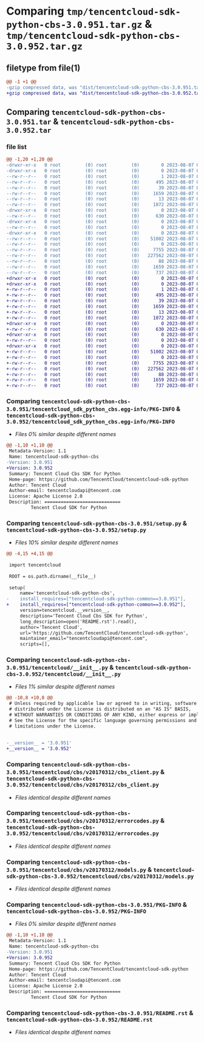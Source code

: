 # Comparing `tmp/tencentcloud-sdk-python-cbs-3.0.951.tar.gz` & `tmp/tencentcloud-sdk-python-cbs-3.0.952.tar.gz`

## filetype from file(1)

```diff
@@ -1 +1 @@
-gzip compressed data, was "dist/tencentcloud-sdk-python-cbs-3.0.951.tar", last modified: Mon Aug  7 00:21:16 2023, max compression
+gzip compressed data, was "dist/tencentcloud-sdk-python-cbs-3.0.952.tar", last modified: Mon Aug  7 08:48:02 2023, max compression
```

## Comparing `tencentcloud-sdk-python-cbs-3.0.951.tar` & `tencentcloud-sdk-python-cbs-3.0.952.tar`

### file list

```diff
@@ -1,20 +1,20 @@
-drwxr-xr-x   0 root         (0) root         (0)        0 2023-08-07 00:21:16.000000 tencentcloud-sdk-python-cbs-3.0.951/
-drwxr-xr-x   0 root         (0) root         (0)        0 2023-08-07 00:21:16.000000 tencentcloud-sdk-python-cbs-3.0.951/tencentcloud_sdk_python_cbs.egg-info/
--rw-r--r--   0 root         (0) root         (0)        1 2023-08-07 00:21:16.000000 tencentcloud-sdk-python-cbs-3.0.951/tencentcloud_sdk_python_cbs.egg-info/dependency_links.txt
--rw-r--r--   0 root         (0) root         (0)      495 2023-08-07 00:21:16.000000 tencentcloud-sdk-python-cbs-3.0.951/tencentcloud_sdk_python_cbs.egg-info/SOURCES.txt
--rw-r--r--   0 root         (0) root         (0)       39 2023-08-07 00:21:16.000000 tencentcloud-sdk-python-cbs-3.0.951/tencentcloud_sdk_python_cbs.egg-info/requires.txt
--rw-r--r--   0 root         (0) root         (0)     1659 2023-08-07 00:21:16.000000 tencentcloud-sdk-python-cbs-3.0.951/tencentcloud_sdk_python_cbs.egg-info/PKG-INFO
--rw-r--r--   0 root         (0) root         (0)       13 2023-08-07 00:21:16.000000 tencentcloud-sdk-python-cbs-3.0.951/tencentcloud_sdk_python_cbs.egg-info/top_level.txt
--rw-r--r--   0 root         (0) root         (0)     1072 2023-08-07 00:21:16.000000 tencentcloud-sdk-python-cbs-3.0.951/setup.py
-drwxr-xr-x   0 root         (0) root         (0)        0 2023-08-07 00:21:16.000000 tencentcloud-sdk-python-cbs-3.0.951/tencentcloud/
--rw-r--r--   0 root         (0) root         (0)      630 2023-08-07 00:21:16.000000 tencentcloud-sdk-python-cbs-3.0.951/tencentcloud/__init__.py
-drwxr-xr-x   0 root         (0) root         (0)        0 2023-08-07 00:21:16.000000 tencentcloud-sdk-python-cbs-3.0.951/tencentcloud/cbs/
--rw-r--r--   0 root         (0) root         (0)        0 2023-08-07 00:21:16.000000 tencentcloud-sdk-python-cbs-3.0.951/tencentcloud/cbs/__init__.py
-drwxr-xr-x   0 root         (0) root         (0)        0 2023-08-07 00:21:16.000000 tencentcloud-sdk-python-cbs-3.0.951/tencentcloud/cbs/v20170312/
--rw-r--r--   0 root         (0) root         (0)    51002 2023-08-07 00:21:16.000000 tencentcloud-sdk-python-cbs-3.0.951/tencentcloud/cbs/v20170312/cbs_client.py
--rw-r--r--   0 root         (0) root         (0)        0 2023-08-07 00:21:16.000000 tencentcloud-sdk-python-cbs-3.0.951/tencentcloud/cbs/v20170312/__init__.py
--rw-r--r--   0 root         (0) root         (0)     7755 2023-08-07 00:21:16.000000 tencentcloud-sdk-python-cbs-3.0.951/tencentcloud/cbs/v20170312/errorcodes.py
--rw-r--r--   0 root         (0) root         (0)   227562 2023-08-07 00:21:16.000000 tencentcloud-sdk-python-cbs-3.0.951/tencentcloud/cbs/v20170312/models.py
--rw-r--r--   0 root         (0) root         (0)       88 2023-08-07 00:21:16.000000 tencentcloud-sdk-python-cbs-3.0.951/setup.cfg
--rw-r--r--   0 root         (0) root         (0)     1659 2023-08-07 00:21:16.000000 tencentcloud-sdk-python-cbs-3.0.951/PKG-INFO
--rw-r--r--   0 root         (0) root         (0)      737 2023-08-07 00:21:16.000000 tencentcloud-sdk-python-cbs-3.0.951/README.rst
+drwxr-xr-x   0 root         (0) root         (0)        0 2023-08-07 08:48:02.000000 tencentcloud-sdk-python-cbs-3.0.952/
+drwxr-xr-x   0 root         (0) root         (0)        0 2023-08-07 08:48:02.000000 tencentcloud-sdk-python-cbs-3.0.952/tencentcloud_sdk_python_cbs.egg-info/
+-rw-r--r--   0 root         (0) root         (0)        1 2023-08-07 08:48:02.000000 tencentcloud-sdk-python-cbs-3.0.952/tencentcloud_sdk_python_cbs.egg-info/dependency_links.txt
+-rw-r--r--   0 root         (0) root         (0)      495 2023-08-07 08:48:02.000000 tencentcloud-sdk-python-cbs-3.0.952/tencentcloud_sdk_python_cbs.egg-info/SOURCES.txt
+-rw-r--r--   0 root         (0) root         (0)       39 2023-08-07 08:48:02.000000 tencentcloud-sdk-python-cbs-3.0.952/tencentcloud_sdk_python_cbs.egg-info/requires.txt
+-rw-r--r--   0 root         (0) root         (0)     1659 2023-08-07 08:48:02.000000 tencentcloud-sdk-python-cbs-3.0.952/tencentcloud_sdk_python_cbs.egg-info/PKG-INFO
+-rw-r--r--   0 root         (0) root         (0)       13 2023-08-07 08:48:02.000000 tencentcloud-sdk-python-cbs-3.0.952/tencentcloud_sdk_python_cbs.egg-info/top_level.txt
+-rw-r--r--   0 root         (0) root         (0)     1072 2023-08-07 08:48:02.000000 tencentcloud-sdk-python-cbs-3.0.952/setup.py
+drwxr-xr-x   0 root         (0) root         (0)        0 2023-08-07 08:48:02.000000 tencentcloud-sdk-python-cbs-3.0.952/tencentcloud/
+-rw-r--r--   0 root         (0) root         (0)      630 2023-08-07 08:48:02.000000 tencentcloud-sdk-python-cbs-3.0.952/tencentcloud/__init__.py
+drwxr-xr-x   0 root         (0) root         (0)        0 2023-08-07 08:48:02.000000 tencentcloud-sdk-python-cbs-3.0.952/tencentcloud/cbs/
+-rw-r--r--   0 root         (0) root         (0)        0 2023-08-07 08:48:02.000000 tencentcloud-sdk-python-cbs-3.0.952/tencentcloud/cbs/__init__.py
+drwxr-xr-x   0 root         (0) root         (0)        0 2023-08-07 08:48:02.000000 tencentcloud-sdk-python-cbs-3.0.952/tencentcloud/cbs/v20170312/
+-rw-r--r--   0 root         (0) root         (0)    51002 2023-08-07 08:48:02.000000 tencentcloud-sdk-python-cbs-3.0.952/tencentcloud/cbs/v20170312/cbs_client.py
+-rw-r--r--   0 root         (0) root         (0)        0 2023-08-07 08:48:02.000000 tencentcloud-sdk-python-cbs-3.0.952/tencentcloud/cbs/v20170312/__init__.py
+-rw-r--r--   0 root         (0) root         (0)     7755 2023-08-07 08:48:02.000000 tencentcloud-sdk-python-cbs-3.0.952/tencentcloud/cbs/v20170312/errorcodes.py
+-rw-r--r--   0 root         (0) root         (0)   227562 2023-08-07 08:48:02.000000 tencentcloud-sdk-python-cbs-3.0.952/tencentcloud/cbs/v20170312/models.py
+-rw-r--r--   0 root         (0) root         (0)       88 2023-08-07 08:48:02.000000 tencentcloud-sdk-python-cbs-3.0.952/setup.cfg
+-rw-r--r--   0 root         (0) root         (0)     1659 2023-08-07 08:48:02.000000 tencentcloud-sdk-python-cbs-3.0.952/PKG-INFO
+-rw-r--r--   0 root         (0) root         (0)      737 2023-08-07 08:48:02.000000 tencentcloud-sdk-python-cbs-3.0.952/README.rst
```

### Comparing `tencentcloud-sdk-python-cbs-3.0.951/tencentcloud_sdk_python_cbs.egg-info/PKG-INFO` & `tencentcloud-sdk-python-cbs-3.0.952/tencentcloud_sdk_python_cbs.egg-info/PKG-INFO`

 * *Files 0% similar despite different names*

```diff
@@ -1,10 +1,10 @@
 Metadata-Version: 1.1
 Name: tencentcloud-sdk-python-cbs
-Version: 3.0.951
+Version: 3.0.952
 Summary: Tencent Cloud Cbs SDK for Python
 Home-page: https://github.com/TencentCloud/tencentcloud-sdk-python
 Author: Tencent Cloud
 Author-email: tencentcloudapi@tencent.com
 License: Apache License 2.0
 Description: ============================
         Tencent Cloud SDK for Python
```

### Comparing `tencentcloud-sdk-python-cbs-3.0.951/setup.py` & `tencentcloud-sdk-python-cbs-3.0.952/setup.py`

 * *Files 10% similar despite different names*

```diff
@@ -4,15 +4,15 @@
 
 import tencentcloud
 
 ROOT = os.path.dirname(__file__)
 
 setup(
     name='tencentcloud-sdk-python-cbs',
-    install_requires=["tencentcloud-sdk-python-common==3.0.951"],
+    install_requires=["tencentcloud-sdk-python-common==3.0.952"],
     version=tencentcloud.__version__,
     description='Tencent Cloud Cbs SDK for Python',
     long_description=open('README.rst').read(),
     author='Tencent Cloud',
     url='https://github.com/TencentCloud/tencentcloud-sdk-python',
     maintainer_email="tencentcloudapi@tencent.com",
     scripts=[],
```

### Comparing `tencentcloud-sdk-python-cbs-3.0.951/tencentcloud/__init__.py` & `tencentcloud-sdk-python-cbs-3.0.952/tencentcloud/__init__.py`

 * *Files 1% similar despite different names*

```diff
@@ -10,8 +10,8 @@
 # Unless required by applicable law or agreed to in writing, software
 # distributed under the License is distributed on an "AS IS" BASIS,
 # WITHOUT WARRANTIES OR CONDITIONS OF ANY KIND, either express or implied.
 # See the License for the specific language governing permissions and
 # limitations under the License.
 
 
-__version__ = '3.0.951'
+__version__ = '3.0.952'
```

### Comparing `tencentcloud-sdk-python-cbs-3.0.951/tencentcloud/cbs/v20170312/cbs_client.py` & `tencentcloud-sdk-python-cbs-3.0.952/tencentcloud/cbs/v20170312/cbs_client.py`

 * *Files identical despite different names*

### Comparing `tencentcloud-sdk-python-cbs-3.0.951/tencentcloud/cbs/v20170312/errorcodes.py` & `tencentcloud-sdk-python-cbs-3.0.952/tencentcloud/cbs/v20170312/errorcodes.py`

 * *Files identical despite different names*

### Comparing `tencentcloud-sdk-python-cbs-3.0.951/tencentcloud/cbs/v20170312/models.py` & `tencentcloud-sdk-python-cbs-3.0.952/tencentcloud/cbs/v20170312/models.py`

 * *Files identical despite different names*

### Comparing `tencentcloud-sdk-python-cbs-3.0.951/PKG-INFO` & `tencentcloud-sdk-python-cbs-3.0.952/PKG-INFO`

 * *Files 0% similar despite different names*

```diff
@@ -1,10 +1,10 @@
 Metadata-Version: 1.1
 Name: tencentcloud-sdk-python-cbs
-Version: 3.0.951
+Version: 3.0.952
 Summary: Tencent Cloud Cbs SDK for Python
 Home-page: https://github.com/TencentCloud/tencentcloud-sdk-python
 Author: Tencent Cloud
 Author-email: tencentcloudapi@tencent.com
 License: Apache License 2.0
 Description: ============================
         Tencent Cloud SDK for Python
```

### Comparing `tencentcloud-sdk-python-cbs-3.0.951/README.rst` & `tencentcloud-sdk-python-cbs-3.0.952/README.rst`

 * *Files identical despite different names*

